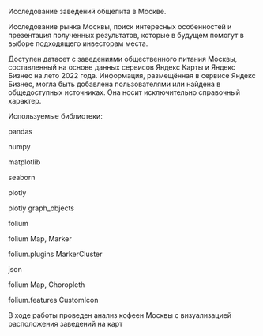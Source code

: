Исследование заведений общепита в Москве.

Исследование рынка Москвы, поиск интересных особенностей и презентация полученных результатов, которые в будущем помогут в выборе подходящего инвесторам места.

Доступен датасет с заведениями общественного питания Москвы, составленный на основе данных сервисов Яндекс Карты и Яндекс Бизнес на лето 2022 года. Информация, размещённая в сервисе Яндекс Бизнес, могла быть добавлена пользователями или найдена в общедоступных источниках. Она носит исключительно справочный характер.

Используемые библиотеки:

pandas

numpy

matplotlib

seaborn

plotly

plotly graph_objects

folium

folium Map, Marker

folium.plugins MarkerCluster

json

folium Map, Choropleth

folium.features CustomIcon

В ходе работы проведен анализ кофеен Москвы с визуализацией расположения заведений на карт
